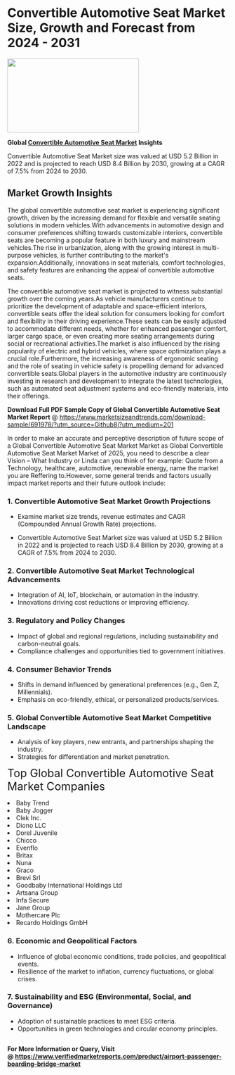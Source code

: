<H1>Convertible Automotive Seat Market Size, Growth and Forecast from 2024 - 2031</H1><img class="aligncenter size-medium wp-image-584254" src="https://thirdeyenews.in/wp-content/uploads/2024/09/Global-Market-Research-300x168.jpeg" alt="" width="300" height="168" /><p><strong>Global&nbsp;<a href="https://www.marketsizeandtrends.com/download-sample/691978/?utm_source=Github8j?utm_medium=201">Convertible Automotive Seat Market</a> Insights</strong></p><p>Convertible Automotive Seat Market size was valued at USD 5.2 Billion in 2022 and is projected to reach USD 8.4 Billion by 2030, growing at a CAGR of 7.5% from 2024 to 2030.</p><p><h2>Market Growth Insights</h2> <p>The global convertible automotive seat market is experiencing significant growth, driven by the increasing demand for flexible and versatile seating solutions in modern vehicles.With advancements in automotive design and consumer preferences shifting towards customizable interiors, convertible seats are becoming a popular feature in both luxury and mainstream vehicles.The rise in urbanization, along with the growing interest in multi-purpose vehicles, is further contributing to the market's expansion.Additionally, innovations in seat materials, comfort technologies, and safety features are enhancing the appeal of convertible automotive seats.</p> <p>The convertible automotive seat market is projected to witness substantial growth over the coming years.As vehicle manufacturers continue to prioritize the development of adaptable and space-efficient interiors, convertible seats offer the ideal solution for consumers looking for comfort and flexibility in their driving experience.These seats can be easily adjusted to accommodate different needs, whether for enhanced passenger comfort, larger cargo space, or even creating more seating arrangements during social or recreational activities.The market is also influenced by the rising popularity of electric and hybrid vehicles, where space optimization plays a crucial role.Furthermore, the increasing awareness of ergonomic seating and the role of seating in vehicle safety is propelling demand for advanced convertible seats.Global players in the automotive industry are continuously investing in research and development to integrate the latest technologies, such as automated seat adjustment systems and eco-friendly materials, into their offerings.<p><span class=""><strong>Download Full PDF Sample Copy of Global Convertible Automotive Seat Market Report</strong> @ <a href="https://www.marketsizeandtrends.com/download-sample/691978/?utm_source=Github8j?utm_medium=201" target="_blank">https://www.marketsizeandtrends.com/download-sample/691978/?utm_source=Github8j?utm_medium=201</a></span></p><p>In order to make an accurate and perceptive description of future scope of a Global&nbsp;Convertible Automotive Seat Market Market as Global&nbsp;Convertible Automotive Seat Market Market of 2025, you need to describe a clear Vision &ndash; What Industry or Linda can you think of for example: Quote from a Technology, healthcare, automotive, renewable energy, name the market you are Reffering to.However, some general trends and factors usually impact market reports and their future outlook include:</p><h3>1.&nbsp;<strong>Convertible Automotive Seat Market Growth Projections</strong></h3><ul><li>Examine market size trends, revenue estimates and CAGR (Compounded Annual Growth Rate) projections.</li><li><p>Convertible Automotive Seat Market size was valued at USD 5.2 Billion in 2022 and is projected to reach USD 8.4 Billion by 2030, growing at a CAGR of 7.5% from 2024 to 2030.</p></li></ul><h3>2.&nbsp;<strong>Convertible Automotive Seat Market Technological Advancements</strong></h3><ul><li>Integration of AI, IoT, blockchain, or automation in the industry.</li><li>Innovations driving cost reductions or improving efficiency.</li></ul><h3>3.&nbsp;<strong>Regulatory and Policy Changes</strong></h3><ul><li>Impact of global and regional regulations, including sustainability and carbon-neutral goals.</li><li>Compliance challenges and opportunities tied to government initiatives.</li></ul><h3>4.&nbsp;<strong>Consumer Behavior Trends</strong></h3><ul><li>Shifts in demand influenced by generational preferences (e.g., Gen Z, Millennials).</li><li>Emphasis on eco-friendly, ethical, or personalized products/services.</li></ul><h3>5.&nbsp;<strong>Global Convertible Automotive Seat Market Competitive Landscape</strong></h3><ul><li>Analysis of key players, new entrants, and partnerships shaping the industry.</li><li>Strategies for differentiation and market penetration.</li></ul><p data-pm-slice="1 1 []"><span style="color: inherit; font-family: inherit; font-size: 25px;">Top Global Convertible Automotive Seat Market Companies</span></p><div class="" data-test-id=""><p><li>Baby Trend</li><li> Baby Jogger</li><li> Clek Inc.</li><li> Diono LLC</li><li> Dorel Juvenile</li><li> Chicco</li><li> Evenflo</li><li> Britax</li><li> Nuna</li><li> Graco</li><li> Brevi Srl</li><li> Goodbaby International Holdings Ltd</li><li> Artsana Group</li><li> Infa Secure</li><li> Jane Group</li><li> Mothercare Plc</li><li> Recardo Holdings GmbH</li></p></div><h3>6.&nbsp;<strong>Economic and Geopolitical Factors</strong></h3><ul><li>Influence of global economic conditions, trade policies, and geopolitical events.</li><li>Resilience of the market to inflation, currency fluctuations, or global crises.</li></ul><h3>7.&nbsp;<strong>Sustainability and ESG (Environmental, Social, and Governance)</strong></h3><ul><li>Adoption of sustainable practices to meet ESG criteria.</li><li>Opportunities in green technologies and circular economy principles.</li></ul><h2><strong style="font-size: 14px;">For More Information or Query, Visit @&nbsp;</strong><a style="background-color: #ffffff; font-size: 14px;" href="https://www.marketsizeandtrends.com/report/convertible-automotive-seat-market/" target="_blank">https://www.verifiedmarketreports.com/product/airport-passenger-boarding-bridge-market</a></h2>